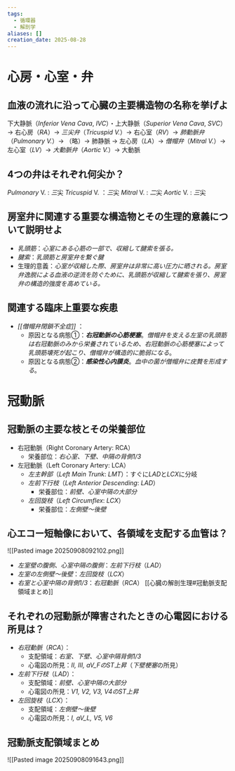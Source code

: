 ```yaml
---
tags:
  - 循環器
  - 解剖学
aliases: []
creation_date: 2025-08-28
---
```


# 心房・心室・弁

## 血液の流れに沿って心臓の主要構造物の名称を挙げよ
下大静脈（*Inferior Vena Cava*, *IVC*）・上大静脈（*Superior Vena Cava*, *SVC*）→ 右心房（*RA*）→ *三尖弁*（*Tricuspid V.*）→ 右心室（*RV*）→ *肺動脈弁*（*Pulmonary V.*）→ （略）→ 肺静脈 → 左心房（*LA*）→ *僧帽弁*（*Mitral V.*）→ 左心室（*LV*）→ *大動脈弁*（*Aortic V.*）→ 大動脈

## 4つの弁はそれぞれ何尖か？
*Pulmonary* V. : *三*尖
*Tricuspid* V. ：*三*尖
*Mitral* V. : *二*尖
*Aortic* V. : *三*尖

## 房室弁に関連する重要な構造物とその生理的意義について説明せよ
- *乳頭筋*：*心室にある心筋の一部で、収縮して腱索を張る。*
- *腱索*：*乳頭筋と房室弁を繋ぐ腱*
- 生理的意義：*心室が収縮した際、房室弁は非常に高い圧力に晒される。房室弁逸脱による血液の逆流を防ぐために、乳頭筋が収縮して腱索を張り、房室弁の構造的強度を高めている。*
　　　　　　　　　　　　　　　　　　　　　　　　　　　　　　　　　　　　　　　　　　　　　　　　　　　　　　　　　　　　　　　　　　　　　　　　　　　　　　　　　　　　　　　　　　　　　　　　　　　　　　　　　　　　　　　　　　　　　　　　　　　　　　　　　　　　　　　　　　　　　　　　　　　　　　　　　　　　　　　　　　　　　　　　　　　　　　　　　　　　　　　　　　　　　　　　　　　　　　　　　　　　　　　　　　　　　　　　　　　　　　　　　　　　　　　　　　　　　　　　　　　　　　　　　　　　　　　　　　　　　　　　　　　　　　　　　　　　　　　　　　　　　　　　　　　　　
## 関連する臨床上重要な疾患
- *[[僧帽弁閉鎖不全症]]* ：
	- 原因となる病態①：***右冠動脈の心筋梗塞***。*僧帽弁を支える左室の乳頭筋は右冠動脈のみから栄養されているため、右冠動脈の心筋梗塞によって乳頭筋壊死が起こり、僧帽弁が構造的に脆弱になる*。
	- 原因となる病態②：***感染性心内膜炎***。*血中の菌が僧帽弁に疣贅を形成する*。


# 冠動脈
## 冠動脈の主要な枝とその栄養部位
- 右冠動脈（Right Coronary Artery: RCA）
	- 栄養部位：*右心室、下壁、中隔の背側1/3*
- 左冠動脈（Left Coronary Artery: LCA）
	- *左主幹部*（*Left Main Trunk*: *LMT*）：すぐに*LAD*と*LCX*に分岐
	- *左前下行枝*（*Left Anterior Descending*: *LAD*）
		- 栄養部位：*前壁、心室中隔の大部分*
	- *左回旋枝*（*Left Circumflex*: *LCX*）
		- 栄養部位：*左側壁～後壁*
## 心エコー短軸像において、各領域を支配する血管は？
![[Pasted image 20250908092102.png]]
- *左室壁の腹側、心室中隔の腹側*：*左前下行枝*（*LAD*）
- *左室の左側壁～後壁*：*左回旋枝*（*LCX*）
- *右室と心室中隔の背側1/3*：*右冠動脈*（*RCA*）
[[心臓の解剖生理#冠動脈支配領域まとめ]]
## それぞれの冠動脈が障害されたときの心電図における所見は？
- *右冠動脈*（*RCA*）：
	- 支配領域：*右室、下壁、心室中隔背側1/3*
	- 心電図の所見：*II, III, aV_FのST上昇*（*下壁梗塞*の所見）
- *左前下行枝*（*LAD*）：
	- 支配領域：*前壁、心室中隔の大部分*
	- 心電図の所見：*V1, V2, V3, V4のST上昇*
- *左回旋枝*（*LCX*）：
	- 支配領域：*左側壁～後壁*
	- 心電図の所見：*I, aV_L, V5, V6*
## 冠動脈支配領域まとめ
![[Pasted image 20250908091643.png]]






